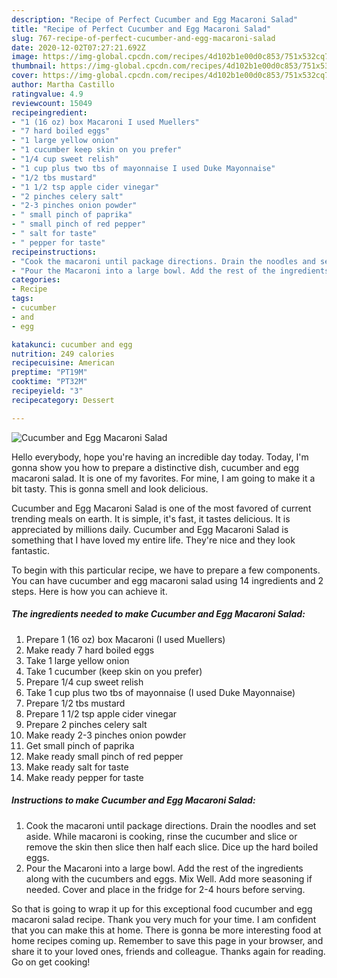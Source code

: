 ```yaml
---
description: "Recipe of Perfect Cucumber and Egg Macaroni Salad"
title: "Recipe of Perfect Cucumber and Egg Macaroni Salad"
slug: 767-recipe-of-perfect-cucumber-and-egg-macaroni-salad
date: 2020-12-02T07:27:21.692Z
image: https://img-global.cpcdn.com/recipes/4d102b1e00d0c853/751x532cq70/cucumber-and-egg-macaroni-salad-recipe-main-photo.jpg
thumbnail: https://img-global.cpcdn.com/recipes/4d102b1e00d0c853/751x532cq70/cucumber-and-egg-macaroni-salad-recipe-main-photo.jpg
cover: https://img-global.cpcdn.com/recipes/4d102b1e00d0c853/751x532cq70/cucumber-and-egg-macaroni-salad-recipe-main-photo.jpg
author: Martha Castillo
ratingvalue: 4.9
reviewcount: 15049
recipeingredient:
- "1 (16 oz) box Macaroni I used Muellers"
- "7 hard boiled eggs"
- "1 large yellow onion"
- "1 cucumber keep skin on you prefer"
- "1/4 cup sweet relish"
- "1 cup plus two tbs of mayonnaise I used Duke Mayonnaise"
- "1/2 tbs mustard"
- "1 1/2 tsp apple cider vinegar"
- "2 pinches celery salt"
- "2-3 pinches onion powder"
- " small pinch of paprika"
- " small pinch of red pepper"
- " salt for taste"
- " pepper for taste"
recipeinstructions:
- "Cook the macaroni until package directions. Drain the noodles and set aside. While macaroni is cooking, rinse the cucumber and slice or remove the skin then slice then half each slice. Dice up the hard boiled eggs."
- "Pour the Macaroni into a large bowl. Add the rest of the ingredients along with the cucumbers and eggs. Mix Well. Add more seasoning if needed. Cover and place in the fridge for 2-4 hours before serving."
categories:
- Recipe
tags:
- cucumber
- and
- egg

katakunci: cucumber and egg 
nutrition: 249 calories
recipecuisine: American
preptime: "PT19M"
cooktime: "PT32M"
recipeyield: "3"
recipecategory: Dessert

---
```



![Cucumber and Egg Macaroni Salad](https://img-global.cpcdn.com/recipes/4d102b1e00d0c853/751x532cq70/cucumber-and-egg-macaroni-salad-recipe-main-photo.jpg)

Hello everybody, hope you're having an incredible day today. Today, I'm gonna show you how to prepare a distinctive dish, cucumber and egg macaroni salad. It is one of my favorites. For mine, I am going to make it a bit tasty. This is gonna smell and look delicious.

Cucumber and Egg Macaroni Salad is one of the most favored of current trending meals on earth. It is simple, it's fast, it tastes delicious. It is appreciated by millions daily. Cucumber and Egg Macaroni Salad is something that I have loved my entire life. They're nice and they look fantastic.




To begin with this particular recipe, we have to prepare a few components. You can have cucumber and egg macaroni salad using 14 ingredients and 2 steps. Here is how you can achieve it.

<!--inarticleads1-->

##### The ingredients needed to make Cucumber and Egg Macaroni Salad:

1. Prepare 1 (16 oz) box Macaroni (I used Muellers)
1. Make ready 7 hard boiled eggs
1. Take 1 large yellow onion
1. Take 1 cucumber (keep skin on you prefer)
1. Prepare 1/4 cup sweet relish
1. Take 1 cup plus two tbs of mayonnaise (I used Duke Mayonnaise)
1. Prepare 1/2 tbs mustard
1. Prepare 1 1/2 tsp apple cider vinegar
1. Prepare 2 pinches celery salt
1. Make ready 2-3 pinches onion powder
1. Get  small pinch of paprika
1. Make ready  small pinch of red pepper
1. Make ready  salt for taste
1. Make ready  pepper for taste




<!--inarticleads2-->

##### Instructions to make Cucumber and Egg Macaroni Salad:

1. Cook the macaroni until package directions. Drain the noodles and set aside. While macaroni is cooking, rinse the cucumber and slice or remove the skin then slice then half each slice. Dice up the hard boiled eggs.
1. Pour the Macaroni into a large bowl. Add the rest of the ingredients along with the cucumbers and eggs. Mix Well. Add more seasoning if needed. Cover and place in the fridge for 2-4 hours before serving.




So that is going to wrap it up for this exceptional food cucumber and egg macaroni salad recipe. Thank you very much for your time. I am confident that you can make this at home. There is gonna be more interesting food at home recipes coming up. Remember to save this page in your browser, and share it to your loved ones, friends and colleague. Thanks again for reading. Go on get cooking!
